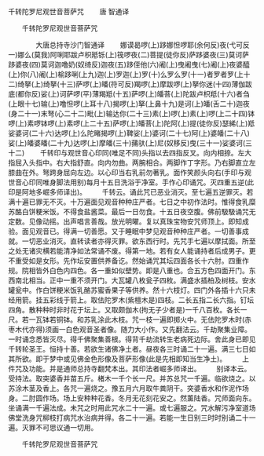   千转陀罗尼观世音菩萨咒
　　唐 智通译




　　千转陀罗尼观世音菩萨咒

　　　　大唐总持寺沙门智通译
　　娜谟曷啰(上)跢娜怛啰耶(余何反)夜(弋可反一)娜么(莫我)阿唎耶跋卢枳羝铄(上)筏啰夜(二)菩提(徒你反)萨跢婆夜(三)莫诃萨跢婆夜(四)莫诃迦噜奶(奴绮反)迦夜(五)跢侄他(六)阇(上)曳阇曳(七)阇(上)夜婆醯(上)你(八)阇(上)榆跢唎(上九)迦(上)罗迦(上)罗(十)么罗么罗(十一)者罗者罗(上十二)绮拏(上)绮拏(十三)萨啰(上)皤(符可反)羯啰(上)摩跋啰(上)拏你迷(十四)薄伽跋底(都你反)娑(上)诃萨啰(平)薄羯羝(十五)萨啰(上)皤菩(上)陀跋卢枳羝(十六)者刍(上眼十七)输(上)噜怛啰(上耳十八)揭啰(上)拏(上鼻十九)是诃(上)皤(舌二十)迦夜(身二十一)末弩(心二十二)毗(上)输达你(二十三)素(上)啰(上)素(上)啰(上二十四)钵啰(上)素啰钵啰(上)素啰(上二十五)萨啰(上)皤菩(上)陀阿(上)提(徒你反)瑟絺(上)羝娑婆诃(二十六)达啰(上)么陀睹揭啰(上)鞞娑(上)婆诃(二十七)阿(上)婆皤(二十八)娑(上)皤婆皤(二十九)达啰(上)摩皤(三十)蒱驮(上)尼(奴移反)曳(三十一)娑婆诃(三十二)
　　千转印与观世音心印同(唯足不同)头指以去四指反叉。向内相捺。左大指屈入头指中。右大指舒直。向内勿曲。两腕相合。两脚作丁字形。乃右脚直立左膝曲在外。弩跨身屈向左边。以心印当右乳前勿著乳。面作笑颜头向右(手印与观世音心印同唯身脚法用别)每月十五日洗浴于净室。手作心印诵咒。灭四重五逆(此印是阿地多崛多师译出)。
　　千转云。诵此咒已恶业消灭。至七遍五逆罪灭。若满十遍已罪无不灭。十万遍面见观音种种庄严者。七日之中初作法时。惟得食乳糜苏酪白饼粳米饭。不得食盐酱菜。最后一日勿食。十五日夜空腹。佛前馺馺诵咒无定数。见像动摇。出声唱言善哉。放光明曜。复以真珠宝物安咒师顶上。即知成验。面见观音已。得满一切善愿。又于睡眠中梦见观音种种庄严者。一切善事成就。一切恶业消灭。直转读者亦得灭罪。欲东西行时。先咒手七遍以摩拭面。所至之处无诸灾横若能清净如法常诵不废。得第一地。若有女人能诵持者后成男子。更不重受如是女形。先作坛安置供养备讫。然始诵咒其坛四面各长十六肘。四重作规。院相皆外白色内四色。各一重如似壁势。即是八重也。合五方色四面开门。东西南北相当。正中一重不须开门。大瓦罐八枚瓮子四枚。满盛水插柏及树枝。安水罐瓮中。作白饼粳米饭乳酪苏蜜香果子等供养。然十六枝灯。四门外各插十六只未经用箭。挂五彩线于箭上。取佉陀罗木(紫檀木是)四枝。二长五指二长六指。钉坛四角。散种种时非时花于坛上。又取颇伽木(拘无子少者是)一千八百枚。各长一尺。若一瓦钵若铜钵。和苏乳涂此木枝。咒一枝一遍即掷火中。无佉陀罗木时(赤枣木代亦得)须画一白色观音圣者像。随力大小作。又先翻法云。千劫聚集业障。一时诵念悉皆灭尽。得千佛聚集善根。得背千劫流转生老病死边际。舍此身已即见千转轮圣王。恒持十善。若欲生诸佛净土者。昼夜各三时诵二十一遍。满三七日如其所欲。即于梦中或见佛金色形像及菩萨形像(此是先相即知当生净土)。
　　上件咒及功能。并是通师总持寺翻梵本出。其印法者崛多师译出。
　　别译本云。受持法。取突婆香并苗五斤。楮木一千个长一尺。并苏总咒一千遍。临欲烧之。以苏涂木茎及香上。各咒一遍烧之。豫五月六月取牛粪阴干。突婆香水和作泥作场身。二肘圆作场。场上安种种花香。冬月无花刻花安之。然薰陆香。咒师面向东。坐诵满一千遍法成。未咒之时用此咒水二十一遍。或七遍服之。咒水解污净室道场佛堂洗身咒柳枝打病咒水治病并得。各二十一遍。若能一生日别三时时别诵二十一遍。灭罪不可思议通一切用。

　　千转陀罗尼观世音菩萨咒


